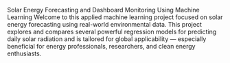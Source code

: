Solar Energy Forecasting and Dashboard Monitoring Using Machine Learning
Welcome to this applied machine learning project focused on solar energy forecasting using real-world environmental data. This project explores and compares several powerful regression models for predicting daily solar radiation and is tailored for global applicability — especially beneficial for energy professionals, researchers, and clean energy enthusiasts.

